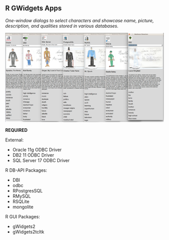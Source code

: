 ## R GWidgets Apps

_One-window dialogs to select characters and showcase name, picture, description, and qualities stored in various databases._

<img src="https://github.com/ParfaitG/MEEKNESS/blob/master/APPS/GWIDGETS/All_GWidgets_Screenshots.png" width="800px" alt="Tkinter App Screenshots"/>


**REQUIRED**

External:
- Oracle 11g ODBC Driver
- DB2 11 ODBC Driver
- SQL Server 17 ODBC Driver

R DB-API Packages:
- DBI
- odbc
- RPostgresSQL
- RMySQL
- RSQLite
- mongolite

R GUI Packages:
- gWidgets2
- gWidgets2tcltk


